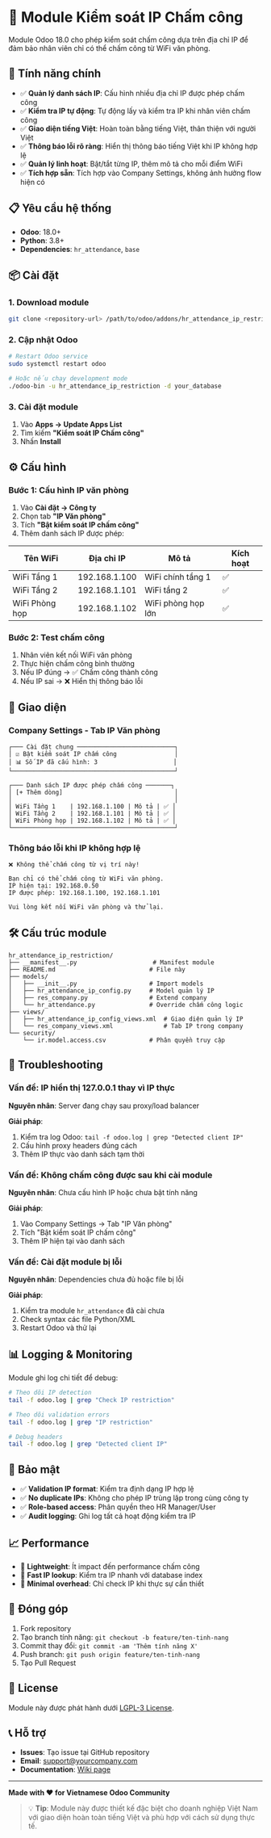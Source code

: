 # 🏢 Module Kiểm soát IP Chấm công

Module Odoo 18.0 cho phép kiểm soát chấm công dựa trên địa chỉ IP để đảm bảo nhân viên chỉ có thể chấm công từ WiFi văn phòng.

## 🚀 Tính năng chính

- ✅ **Quản lý danh sách IP**: Cấu hình nhiều địa chỉ IP được phép chấm công
- ✅ **Kiểm tra IP tự động**: Tự động lấy và kiểm tra IP khi nhân viên chấm công
- ✅ **Giao diện tiếng Việt**: Hoàn toàn bằng tiếng Việt, thân thiện với người Việt
- ✅ **Thông báo lỗi rõ ràng**: Hiển thị thông báo tiếng Việt khi IP không hợp lệ
- ✅ **Quản lý linh hoạt**: Bật/tắt từng IP, thêm mô tả cho mỗi điểm WiFi
- ✅ **Tích hợp sẵn**: Tích hợp vào Company Settings, không ảnh hưởng flow hiện có

## 📋 Yêu cầu hệ thống

- **Odoo**: 18.0+
- **Python**: 3.8+
- **Dependencies**: `hr_attendance`, `base`

## 📦 Cài đặt

### 1. Download module
```bash
git clone <repository-url> /path/to/odoo/addons/hr_attendance_ip_restriction
```

### 2. Cập nhật Odoo
```bash
# Restart Odoo service
sudo systemctl restart odoo

# Hoặc nếu chạy development mode
./odoo-bin -u hr_attendance_ip_restriction -d your_database
```

### 3. Cài đặt module
1. Vào **Apps → Update Apps List**
2. Tìm kiếm **"Kiểm soát IP Chấm công"**
3. Nhấn **Install**

## ⚙️ Cấu hình

### Bước 1: Cấu hình IP văn phòng
1. Vào **Cài đặt → Công ty**
2. Chọn tab **"IP Văn phòng"**
3. Tích **"Bật kiểm soát IP chấm công"**
4. Thêm danh sách IP được phép:

| Tên WiFi | Địa chỉ IP | Mô tả | Kích hoạt |
|----------|------------|-------|-----------|
| WiFi Tầng 1 | 192.168.1.100 | WiFi chính tầng 1 | ✅ |
| WiFi Tầng 2 | 192.168.1.101 | WiFi tầng 2 | ✅ |
| WiFi Phòng họp | 192.168.1.102 | WiFi phòng họp lớn | ✅ |

### Bước 2: Test chấm công
1. Nhân viên kết nối WiFi văn phòng
2. Thực hiện chấm công bình thường
3. Nếu IP đúng → ✅ Chấm công thành công
4. Nếu IP sai → ❌ Hiển thị thông báo lỗi

## 📱 Giao diện

### Company Settings - Tab IP Văn phòng
```
┌─── Cài đặt chung ───────────────────────────┐
│ ☑️ Bật kiểm soát IP chấm công                │
│ 📊 Số IP đã cấu hình: 3                     │
└─────────────────────────────────────────────┘

┌─── Danh sách IP được phép chấm công ───────┐
│ [+ Thêm dòng]                               │
│                                             │
│ WiFi Tầng 1    | 192.168.1.100 | Mô tả | ✅ │
│ WiFi Tầng 2    | 192.168.1.101 | Mô tả | ✅ │
│ WiFi Phòng họp | 192.168.1.102 | Mô tả | ✅ │
└─────────────────────────────────────────────┘
```

### Thông báo lỗi khi IP không hợp lệ
```
❌ Không thể chấm công từ vị trí này!

Bạn chỉ có thể chấm công từ WiFi văn phòng.
IP hiện tại: 192.168.0.50
IP được phép: 192.168.1.100, 192.168.1.101

Vui lòng kết nối WiFi văn phòng và thử lại.
```

## 🛠️ Cấu trúc module

```
hr_attendance_ip_restriction/
├── __manifest__.py                     # Manifest module
├── README.md                          # File này
├── models/
│   ├── __init__.py                    # Import models
│   ├── hr_attendance_ip_config.py     # Model quản lý IP
│   ├── res_company.py                 # Extend company
│   └── hr_attendance.py               # Override chấm công logic
├── views/
│   ├── hr_attendance_ip_config_views.xml  # Giao diện quản lý IP
│   └── res_company_views.xml              # Tab IP trong company
└── security/
    └── ir.model.access.csv            # Phân quyền truy cập
```

## 🔧 Troubleshooting

### Vấn đề: IP hiển thị 127.0.0.1 thay vì IP thực
**Nguyên nhân**: Server đang chạy sau proxy/load balancer

**Giải pháp**:
1. Kiểm tra log Odoo: `tail -f odoo.log | grep "Detected client IP"`
2. Cấu hình proxy headers đúng cách
3. Thêm IP thực vào danh sách tạm thời

### Vấn đề: Không chấm công được sau khi cài module
**Nguyên nhân**: Chưa cấu hình IP hoặc chưa bật tính năng

**Giải pháp**:
1. Vào Company Settings → Tab "IP Văn phòng"
2. Tích "Bật kiểm soát IP chấm công"
3. Thêm IP hiện tại vào danh sách

### Vấn đề: Cài đặt module bị lỗi
**Nguyên nhân**: Dependencies chưa đủ hoặc file bị lỗi

**Giải pháp**:
1. Kiểm tra module `hr_attendance` đã cài chưa
2. Check syntax các file Python/XML
3. Restart Odoo và thử lại

## 📊 Logging & Monitoring

Module ghi log chi tiết để debug:

```bash
# Theo dõi IP detection
tail -f odoo.log | grep "Check IP restriction"

# Theo dõi validation errors  
tail -f odoo.log | grep "IP restriction"

# Debug headers
tail -f odoo.log | grep "Detected client IP"
```

## 🔐 Bảo mật

- ✅ **Validation IP format**: Kiểm tra định dạng IP hợp lệ
- ✅ **No duplicate IPs**: Không cho phép IP trùng lặp trong cùng công ty
- ✅ **Role-based access**: Phân quyền theo HR Manager/User
- ✅ **Audit logging**: Ghi log tất cả hoạt động kiểm tra IP

## 📈 Performance

- 🚀 **Lightweight**: Ít impact đến performance chấm công
- 🚀 **Fast IP lookup**: Kiểm tra IP nhanh với database index
- 🚀 **Minimal overhead**: Chỉ check IP khi thực sự cần thiết

## 🤝 Đóng góp

1. Fork repository
2. Tạo branch tính năng: `git checkout -b feature/ten-tinh-nang`
3. Commit thay đổi: `git commit -am 'Thêm tính năng X'`
4. Push branch: `git push origin feature/ten-tinh-nang`
5. Tạo Pull Request

## 📄 License

Module này được phát hành dưới [LGPL-3 License](https://www.gnu.org/licenses/lgpl-3.0.html).

## 📞 Hỗ trợ

- **Issues**: Tạo issue tại GitHub repository
- **Email**: support@yourcompany.com
- **Documentation**: [Wiki page](link-to-wiki)

---

**Made with ❤️ for Vietnamese Odoo Community**

> 💡 **Tip**: Module này được thiết kế đặc biệt cho doanh nghiệp Việt Nam với giao diện hoàn toàn tiếng Việt và phù hợp với cách sử dụng thực tế.